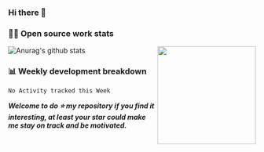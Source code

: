 ### Hi there 👋
### 👨‍💻 Open source work stats
![Anurag's github stats](https://github-readme-stats.vercel.app/api?username=wyndem&show_icons=true&theme=radical)
<img align='right' src='https://octodex.github.com/images/hula_loop_octodex03.gif' width='200"'>
### 📊 Weekly development breakdown
<!--START_SECTION:waka-->
```text
No Activity tracked this Week
```
<!--END_SECTION:waka-->


***Welcome to do ⭐ my repository if you find it interesting, at least your star could make me stay on track and be motivated.***







<!--
**wyndem/wyndem** is a ✨ _special_ ✨ repository because its `README.md` (this file) appears on your GitHub profile.

Here are some ideas to get you started:

- 🔭 I’m currently working on ...
- 🌱 I’m currently learning ...
- 👯 I’m looking to collaborate on ...
- 🤔 I’m looking for help with ...
- 💬 Ask me about ...
- 📫 How to reach me: ...
- 😄 Pronouns: ...
- ⚡ Fun fact: ...
-->
